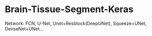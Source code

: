 # Brain-Tissue-Segment-Keras
Network: FCN, U-Net, Unet+Resblock(DeepUNet), Squeeze+UNet, DenseNet+UNet...
